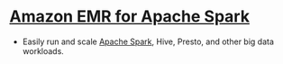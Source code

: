 
# [Amazon EMR for Apache Spark](https://aws.amazon.com/emr/)
- Easily run and scale [Apache Spark](../../ApacheSpark.md), Hive, Presto, and other big data workloads.
